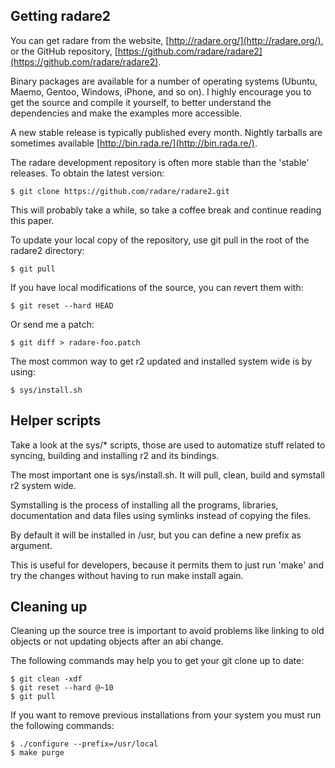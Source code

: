 ## Getting radare2

You can get radare from the website, [http://radare.org/](http://radare.org/), or the GitHub repository, [https://github.com/radare/radare2](https://github.com/radare/radare2).

Binary packages are available for a number of operating systems (Ubuntu, Maemo, Gentoo, Windows, iPhone, and so on). I highly encourage you to get the source and compile it yourself, to better understand the dependencies and make the examples more accessible.

A new stable release is typically published every month. Nightly tarballs are sometimes available [http://bin.rada.re/](http://bin.rada.re/).

The radare development repository is often more stable than the 'stable' releases. To obtain the latest version:

    $ git clone https://github.com/radare/radare2.git

This will probably take a while, so take a coffee break and continue reading this paper.

To update your local copy of the repository, use git pull in the root of the radare2 directory:

    $ git pull

If you have local modifications of the source, you can revert them with:

    $ git reset --hard HEAD

Or send me a patch:

    $ git diff > radare-foo.patch

The most common way to get r2 updated and installed system wide is by using:

    $ sys/install.sh

Helper scripts
--------------

Take a look at the sys/* scripts, those are used to automatize stuff related to syncing, building and installing r2 and its bindings.

The most important one is sys/install.sh. It will pull, clean, build and symstall r2 system wide.

Symstalling is the process of installing all the programs, libraries, documentation and data files using symlinks instead of copying the files.

By default it will be installed in /usr, but you can define a new prefix as argument.

This is useful for developers, because it permits them to just run 'make' and try the changes without having to run make install again.

Cleaning up
-----------

Cleaning up the source tree is important to avoid problems like linking to old objects or not updating objects after an abi change.

The following commands may help you to get your git clone up to date:

    $ git clean -xdf
    $ git reset --hard @~10
    $ git pull

If you want to remove previous installations from your system you must run the following commands:

    $ ./configure --prefix=/usr/local
    $ make purge
